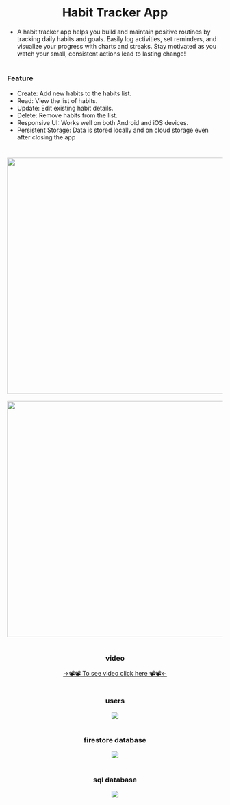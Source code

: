 <h1 align="center"> Habit Tracker App </h1>

-  A habit tracker app helps you build and maintain positive routines by tracking daily habits and goals. Easily log activities, set reminders, and visualize your progress with charts and streaks. Stay motivated as you watch your small, consistent actions lead to lasting change!

<h1 align="center"> </h1>

<h3 align="left"> Feature </h3>

- Create: Add new habits to the habits list.
- Read: View the list of habits.
- Update: Edit existing habit details.
- Delete: Remove habits from the list.
- Responsive UI: Works well on both Android and iOS devices.
- Persistent Storage: Data is stored locally and on cloud storage even after closing the app

<h1 align="center"> </h1>

<div align="center">
  
<img height="550" src="https://github.com/user-attachments/assets/5c2418c3-0d83-4875-bd9d-289676817f8b"/>
  &nbsp;&nbsp;&nbsp;&nbsp;&nbsp;&nbsp;&nbsp;&nbsp;&nbsp;&nbsp;&nbsp;&nbsp;&nbsp;&nbsp;&nbsp;&nbsp;&nbsp;&nbsp;&nbsp;&nbsp;&nbsp;&nbsp;&nbsp;&nbsp;&nbsp;&nbsp;&nbsp;&nbsp;&nbsp;&nbsp;
<img height="550" src="https://github.com/user-attachments/assets/5c43a6a0-dc16-432b-9ab9-2fac4cc5fa50"/>
</div>

<h1 align="center"> </h1>

<h3 align="center"> video </h3>

<div align = "center">
<a  href="https://drive.google.com/file/d/1DYJSoTInsty69-wexEmrVnT1Z1Md4y52/view?usp=drivesdk"> ->📽️📽️ To see video click here 📽️📽️<- </a>
</div>

<h1 align="center"> </h1>

<h3 align="center"> users </h3>

<div align="center">
<img src="https://github.com/user-attachments/assets/a2024f9f-267f-4219-9165-01146c2772fc"/>
</div>

<h1 align="center"> </h1>

<h3 align="center"> firestore database </h3>

<div align="center">
<img src="https://github.com/user-attachments/assets/56ead1b5-c358-46a3-a33c-e62f0accd818"/>
</div>

<h1 align="center"> </h1>

<h3 align="center"> sql database </h3>

<div align="center">
<img src="https://github.com/user-attachments/assets/f6f346c9-6201-46eb-93d1-77c79f2c1b4d"/>
</div>

<h1 align="center"> </h1>
